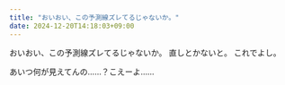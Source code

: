 ```yaml
---
title: "おいおい、この予測線ズレてるじゃないか。"
date: 2024-12-20T14:18:03+09:00
---
```

おいおい、この予測線ズレてるじゃないか。
直しとかないと。
これでよし。

あいつ何が見えてんの……？こえーよ……
